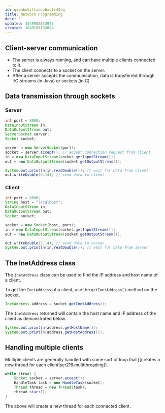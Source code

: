 ```yaml
---
id: qxenbw5zltzcqu6xclr44nq
title: Network Programming
desc: ''
updated: 1649902853945
created: 1649193182684
---
```


## Client-server communication

- The server is always running, and can have multiple clients connected to it.
- The client connects to a socket on the server.
- After a server accepts the communication, data is transferred through I/O streams (in Java) or sockets (in C)

## Data transmission through sockets

### Server

```java
int port = 8000;
DataInputStream in;
DataOutputStream out;
ServerSocket server;
Socket socket;

server = new ServerSocket(port);
socket = server.accept(); // accept connection request from client
in = new DataInputStream(socket.getInputStream());
out = new DataOutputStream(socket.getOutputStream());

System.out.println(in.readDouble()); // wait for data from client
out.writeDouble(3.14); // send data to client
```

### Client

```java
int port = 8000;
String host = "localhost";
DataInputStream in;
DataOutputStream out;
Socket socket;

socket = new Socket(host, port);
in = new DataInputStream(socket.getInputStream());
out = new DataOutputStream(socket.getOutputStream());

out.writeDouble(3.14); // send data to server
System.out.println(in.readDouble()); // wait for data from server
```

## The InetAddress class

The `InetAddress` class can be used to find the IP address and host name of a client.

To get the `InetAddress` of a client, use the `getInetAddress()` method on the socket.

```java
InetAddress address = socket.getInetAddress();
```

The `InetAddress` returned will contain the host name and IP address of the client as demonstrated below.

```java
System.out.println(address.getHostName());
System.out.println(address.getHostAddress());
```

## Handling multiple clients

Multiple clients are generally handled with some sort of loop that [[creates a new thread for each client|ser216.multithreading]].

```java
while (true) {
    Socket socket = server.accept();
    HandleTask task = new HandleTask(socket);
    Thread thread = new Thread(task);
    thread.start();
}
```

The above will create a new thread for each connected client.